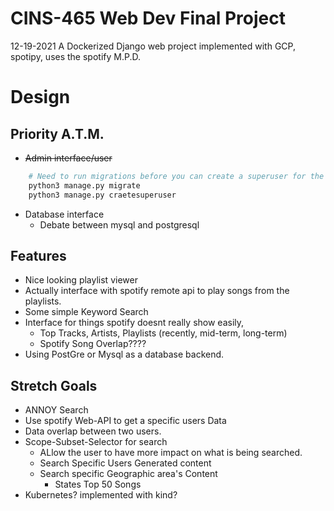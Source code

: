 # CINS-465 Web Dev Final Project 
12-19-2021
A Dockerized Django web project implemented with GCP, spotipy, uses the spotify M.P.D.   

# Design 

## Priority A.T.M. 
* ~~Admin interface/user~~
```zsh
    # Need to run migrations before you can create a superuser for the admin interface
    python3 manage.py migrate
    python3 manage.py craetesuperuser
```
* Database interface 
    + Debate between mysql and postgresql 

## Features 
* Nice looking playlist viewer 
* Actually interface with spotify remote api to play songs from the playlists. 
* Some simple Keyword Search 
* Interface for things spotify doesnt really show easily, 
    + Top Tracks, Artists, Playlists (recently, mid-term, long-term)
    + Spotify Song Overlap???? 
* Using PostGre or Mysql as a database backend. 

## Stretch Goals 
* ANNOY Search 
* Use spotify Web-API to get a specific users Data
* Data overlap between two users. 
* Scope-Subset-Selector for search 
    + ALlow the user to have more impact on what is being searched. 
    + Search Specific Users Generated content
    + Search specific Geographic area's Content 
        - States Top 50 Songs 
* Kubernetes? implemented with kind? 